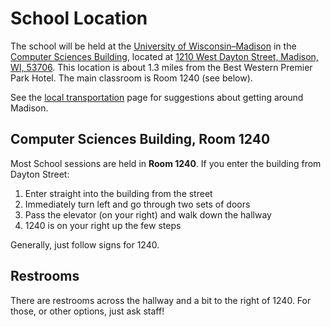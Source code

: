 # School Location

The school will be held at the
[University of Wisconsin&ndash;Madison](https://www.wisc.edu) in the
[Computer Sciences Building](https://www.cs.wisc.edu), located at
[1210 West Dayton Street, Madison, WI, 53706](https://maps.app.goo.gl/p5kJSsjfaHDyCwGX8).
This location is about 1.3 miles from the Best Western Premier Park Hotel.
The main classroom is Room 1240 (see below).

See the [local transportation](local-transportation.md) page
for suggestions about getting around Madison.

## Computer Sciences Building, Room 1240

Most School sessions are held in **Room 1240**.
If you enter the building from Dayton Street:

1.  Enter straight into the building from the street
1.  Immediately turn left and go through two sets of doors
1.  Pass the elevator (on your right) and walk down the hallway
1.  1240 is on your right up the few steps

Generally, just follow signs for 1240.

## Restrooms

There are restrooms across the hallway and a bit to the right of 1240.
For those, or other options, just ask staff!
